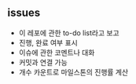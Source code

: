 ## issues
- 이 레포에 관한 to-do list라고 보고
- 진행, 완료 여부 표시
- 이슈에 관한 코멘트나 대화
- 커밋과 연결 가능
- 개수 카운트로 마일스톤의 진행률 계산
